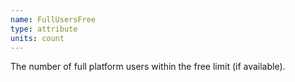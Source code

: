 ```yaml
---
name: FullUsersFree
type: attribute
units: count
---
```


The number of full platform users within the free limit (if available).